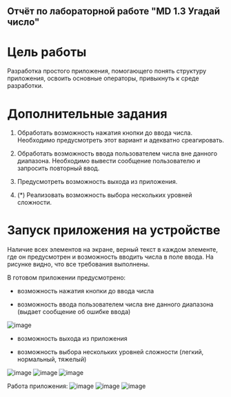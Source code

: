 ## Отчёт по лабораторной работе "MD 1.3 Угадай число"

# Цель работы

Разработка простого приложения, помогающего понять структуру приложения, освоить основные операторы, привыкнуть к среде разработки.

# Дополнительные задания

1.	Обработать возможность нажатия кнопки до ввода числа. Необходимо предусмотреть этот вариант и адекватно среагировать.

2.	Обработать возможность ввода пользователем числа вне данного диапазона. Необходимо вывести сообщение пользователю и запросить повторный ввод.

3.	Предусмотреть возможность выхода из приложения.

4.	(*) Реализовать возможность выбора нескольких уровней сложности.

# Запуск приложения на устройстве

Наличие всех элементов на экране, верный текст в каждом элементе, где он предусмотрен и возможность вводить числа в поле ввода. На рисунке видно, что все требования выполнены.  

В готовом приложении предусмотрено:

- возможность нажатия кнопки до ввода числа

- возможность ввода пользователем числа вне данного диапазона (выдает сообщение об ошибке ввода)

![image](https://user-images.githubusercontent.com/72358616/142427877-a79ed56a-d1cc-4c93-9aea-8b18db4ff1fa.png)

- возможность выхода из приложения

- возможность выбора нескольких уровней сложности (легкий, нормальный, тяжелый)

![image](https://user-images.githubusercontent.com/72358616/142427963-48bbb10d-db0c-4201-88d2-2d827132962c.png)
![image](https://user-images.githubusercontent.com/72358616/142427992-ad6cf711-38ff-49c3-a317-535502a4c5ad.png)
![image](https://user-images.githubusercontent.com/72358616/142428011-719dc6ba-6552-4191-a0ca-b7a0ed4b6fb3.png)

Работа приложения:
![image](https://user-images.githubusercontent.com/72358616/142428054-373b564d-d40f-4192-b472-b414ae909978.png)
![image](https://user-images.githubusercontent.com/72358616/142428069-0e46bac2-18a8-4828-8029-7a60719026c6.png)
![image](https://user-images.githubusercontent.com/72358616/142428083-dccb40ca-0ae7-47be-9062-ec878b3a5cd5.png)
